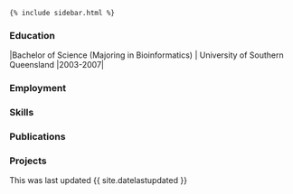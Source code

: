 
    {% include sidebar.html %}
### Education
|Bachelor of Science (Majoring in Bioinformatics) | University of Southern Queensland |2003-2007|

### Employment

### Skills

### Publications

### Projects

This was last updated {{ site.datelastupdated }}
